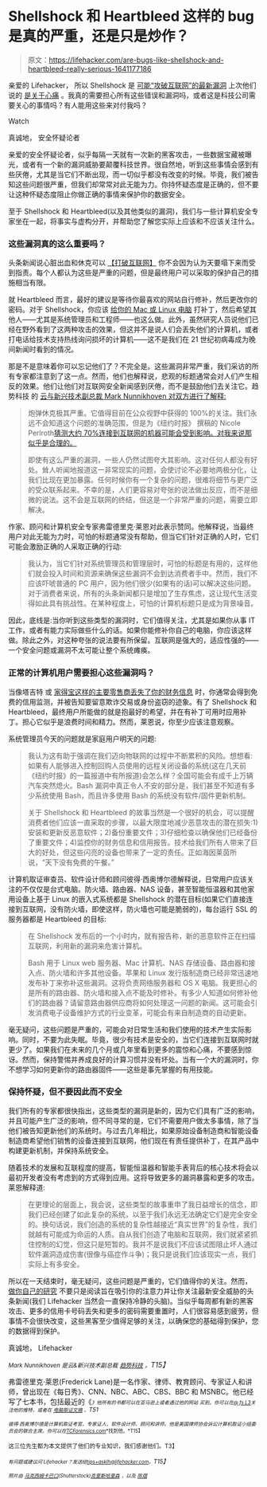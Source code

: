 # Shellshock 和 Heartbleed 这样的 bug 是真的严重，还是只是炒作？

> 原文：<https://lifehacker.com/are-bugs-like-shellshock-and-heartbleed-really-serious-1641177186>

亲爱的 Lifehacker，
所以 Shellshock 是 [可能“攻破互联网”的最新漏洞](https://gizmodo.com/why-the-shellshock-bash-bug-could-be-even-worse-than-he-1639047786) 上次他们说的 [是关于心痛](http://lifehacker.com/what-the-heartbleed-security-bug-means-for-you-1560801201) 。我真的需要担心所有这些错误和漏洞吗，或者这是科技公司需要关心的事情吗？有人能用这些来对付我吗？

Watch

真诚地，
安全怀疑论者

亲爱的安全怀疑论者，似乎每隔一天就有一次新的黑客攻击，一些数据宝藏被曝光，或者有一个新的漏洞威胁要颠覆科技世界。很自然地，听到这些事情会感到有些厌倦，尤其是当它们不断出现，而一切似乎都没有改变的时候。毕竟，我们被告知这些问题很严重，但我们却常常对此无能为力。你持怀疑态度是正确的，但不要让这种怀疑态度阻止你做正确的事情来保护你的数据安全。

至于 Shellshock 和 Heartbleed(以及其他类似的漏洞)，我们与一些计算机安全专家坐在一起，将事实与虚构分开，并帮助您了解您实际上应该和不应该关注什么。

### 这些漏洞真的这么重要吗？

头条新闻说心脏出血和休克可以 [【打破互联网】](http://indiatoday.intoday.in/technology/story/move-over-heartbleed-new-bash-bug-threatens-to-break-internet/1/392593.html) 你不会因为认为天要塌下来而受到指责。每个人都认为这些是严重的问题，但是最终用户可以采取的保护自己的措施相当有限。

就 Heartbleed 而言，最好的建议是等待你最喜欢的网站自行修补，然后更改你的密码。对于 Shellshock，你应该 [给你的 Mac 或 Linux 电脑](https://lifehacker.com/how-to-check-if-your-mac-or-linux-machine-is-vulnerable-1639211806) 打补丁，然后希望其他人——尤其是系统管理员和工程师——也这么做。此外，虽然研究人员说他们已经在野外看到了这两种攻击的效果，但这并不是说人们会丢失他们的计算机，或者打电话给技术支持热线询问损坏的计算机——这不是我们在 21 世纪初病毒成为晚间新闻时看到的情况。

那是不是意味着你可以忘记他们了？不完全是。这些漏洞非常严重，我们采访的所有专家都注意到了这一点。然而，他们也解释说，悲观的标题通常会对人们产生相反的效果。他们让他们对互联网安全新闻感到厌倦，而不是鼓励他们去关注它。趋势科技 的 [云与新兴技术副总裁 Mark Nunnikhoven 对双方进行了解释:](http://trendmicro.com/)

> 炮弹休克极其严重。它值得目前在公众视野中获得的 100%的关注。我们永远不会知道这个问题的准确范围，但是为《纽约时报》 撰稿的 Nicole Perlroth[猜测大约 70%连接到互联网的机器可能会受到影响。对我来说那似乎是合理的。](http://www.nytimes.com/2014/09/26/technology/security-experts-expect-shellshock-software-bug-to-be-significant.html?_r=1)
> 
> 即使有这么严重的漏洞，一些人仍然试图夸大其影响。这对任何人都没有好处。耸人听闻地报道这一非常现实的问题，会使讨论不必要地两极分化，让我们比现在更加暴露。任何时候你有一个复杂的问题，很难将细节与更广泛的受众联系起来。不幸的是，人们更容易对夸张的说法做出反应，而不是细微的说法。这不会是互联网的终结，但这是一个非常严重的问题，需要立即解决。

作家、顾问和计算机安全专家弗雷德里克·莱恩对此表示赞同。他解释说，当最终用户对此无能为力时，可怕的标题通常没有帮助，但当它们针对正确的人时，它们可能会激励正确的人采取正确的行动:

> 我认为，当它们针对系统管理员和管理层时，可怕的标题是有用的，这样他们就会投入时间和资源来确保这些漏洞不会到达消费者手中。然而，我们不应该吓唬普通的 PC 用户，因为他们很少(如果有的话)可以解决这些问题。对于消费者来说，所有的头条新闻都只是增加了生存焦虑，这让现代生活变得如此具有挑战性。在某种程度上，可怕的计算机标题只是成为背景噪音。

因此，底线是:当你听到这些类型的漏洞时，它们值得关注，尤其是如果你从事 IT 工作，或者有能力实际做些什么的话。如果你能修补你自己的电脑，你应该这样做。除此之外，对这种夸张的说法要有所保留。互联网是强大的，适应性强的——一个安全问题或漏洞不太可能让整个系统瘫痪。

### 正常的计算机用户需要担心这些漏洞吗？

当像塔吉特 或 [家得宝这样的主要零售商丢失了你的财务信息](http://lifehacker.com/home-depot-reportedly-hacked-by-same-group-that-hacked-1631973172) 时，你通常会得到免费的信用监测，并被告知要留意欺诈交易或身份盗窃的迹象。有了 Shellshock 和 Heartbleed，最终用户所能做的就是抱最好的希望，并在有补丁可用时应用补丁。担心它似乎是浪费时间和精力。然而，莱恩说，你至少应该注意观察。

系统管理员今天的问题就是家庭用户明天的问题:

> 我认为这有助于强调在我们迈向物联网的过程中不断累积的风险。想想看:如果有人能够进入控制回购人员使用的远程关闭设备的系统(这在几天前《纽约时报》的一篇报道中有所报道)会怎么样？全国可能会有成千上万辆汽车突然熄火。Bash 漏洞中真正令人不安的部分是，我们甚至不知道有多少系统使用 Bash，而且许多使用 Bash 的系统没有软件/固件更新机制。
> 
> 关于 Shellshock 和 Heartbleed 的故事当然是一个很好的机会，可以提醒消费者他们应该一直采取的步骤，以最大限度地减少恶意攻击的潜在损失:1)安装和更新反恶意软件；2)备份重要文件；3)仔细检查以确保他们已经备份了重要文件；4)监控你的财务信息和信用报告。技术给我们所有人带来了巨大的好处，但这些闪亮的设备也带来了一定的责任。正如海因莱茵所说，“天下没有免费的午餐。”

计算机取证审查员、软件设计师和顾问彼得·西奥博尔德解释说，日常用户应该关注的不仅仅是台式电脑。防火墙、路由器、NAS 设备，甚至智能恒温器和其他家用设备上基于 Linux 的嵌入式系统都是 Shellshock 的潜在目标(如果它们直接连接到互联网，没有防火墙，即使这样，防火墙也可能是脆弱的)，每台运行 SSL 的服务器都是 Heartbleed 的目标:

> 在 Shellshock 发布后的一个小时内，就有报告称，新的恶意软件正在扫描互联网，利用新的漏洞来危害计算机。
> 
> Bash 用于 Linux web 服务器、Mac 计算机、NAS 存储设备、路由器和接入点、防火墙和许多其他设备。苹果和 Linux 发行版制造商已经非常迅速地发布补丁来弥补这些漏洞。这将负责网络服务器和 OS X 电脑。我更担心的是所有的路由器、防火墙和接入点不能及时修补。有多少人知道如何修补他们的路由器？请留意路由器供应商将如何处理这一问题的新闻。这可能会引发消费电子设备维护方式的行业变革，可能会有来自制造商的自动更新。

毫无疑问，这些问题是严重的，可能会对日常生活和我们使用的技术产生实际影响。同时，不要为此失眠。毕竟，很少有技术是安全的，当它们连接到互联网时就更少了。如果我们在未来的几个月或几年里看到更多的震惊和心痛，不要感到惊讶。然而，保持警惕并养成良好的计算习惯并没有坏处。当有一个大的漏洞时，你不想学习如何更新你的路由器固件——这些是事先掌握的有用技能。

### 保持怀疑，但不要因此而不安全

我们所有的专家都很快指出，这些类型的漏洞是新的，因为它们具有广泛的影响，并且可能产生广泛的影响，但不同寻常的是，它们不需要用户做太多事情，除了当他们被告知更新他们的系统时。与过去几年相比，如果原始设备制造商和智能设备制造商希望他们销售的设备连接到互联网，他们现在有责任提供补丁，在其产品中构建更新机制，并保持系统安全。

随着技术的发展和互联程度的提高，智能恒温器和智能手表背后的核心技术将会以最初开发者没有考虑到的方式得到应用。这将导致更多的漏洞暴露和更多的攻击。莱恩解释道:

> 在更理论的层面上，我会说，这些类型的故事重申了我日益增长的信念，即我们已经创建了如此复杂的系统，以至于我们永远无法确定它们是完全安全的。换句话说，我们创造的系统的复杂性越接近“真实世界”的复杂性，我们就越有可能成为命运的人质。自从我们创造了电脑和互联网，我们就紧紧抓住控制的幻觉，但这只是短暂的。我并不是说我们不应该试图阻止坏人通过软件漏洞造成伤害(很像与癌症作斗争)；我只是说我们应该现实一点，我们实际上有多安全。

所以在一天结束时，毫无疑问，这些问题是严重的，它们值得你的关注。然而， [做你自己的研究](https://lifehacker.com/how-to-conduct-scientific-research-on-the-internet-wit-5985561) 不要只是阅读旨在吸引你的注意力并让你关注最新安全威胁的头条新闻(我们 Lifehacker 当然会一直保持冷静的头脑)。当似乎每周都有新的黑客攻击、更多的信用卡号码丢失和更多的密码需要重置时，人们很容易感到疲劳，但事情不会很快改变，这些黑客至少值得足够的关注，以确保您的基础得到保护，您的数据得到保护。

真诚地，
Lifehacker

*<small>Mark Nunnikhoven 是云&新兴技术副总裁</small>* [*<small>趋势科技</small>*](http://www.trendmicro.com/us/index.html) *<small>。</small>T15】*

弗雷德里克·莱恩(Frederick Lane)是一名作家、律师、教育顾问、专家证人和讲师，曾出现在《每日秀》、CNN、NBC、ABC、CBS、BBC 和 MSNBC。他已经写了七本书，包括最近的《[*<small></small>*](http://lifehacker.com/www.cybertrapsfortheyoung.com)<small>*<small>》他所有的书都可以在亚马逊上或者通过他的网站</small>* *<small>买到。你可以在</small>*[*<small>@ fs L3</small>*](https://twitter.com/fsl3)*<small>关注他的推特，或者在</small>* [*<small>电脑取证文摘</small>*](http://www.computerforensicsdigest.com/) *<small>。</small>T51*</small> 

<small><small>*彼得·西奥博尔德是计算机取证考官、专家证人、软件设计师、顾问和讲师。他是美国律师协会诉讼计算机取证小组委员会的联合主席。你可以在*</small>[<small>*TCForensics.com*</small>](http://tcforensics.com/)<small>*找到他。*T15】</small></small>

<small>这三位先生都为本文提供了他们的专业知识，我们感谢他们。T3】</small>

<small>*<small>有问题或建议问 Lifehacker？发送给</small>*[*<small>tips+asklh@lifehacker.com</small>*](mailto:tips+asklh@lifehacker.com)*<small>。</small>T15】*</small>

<small>*<small>照片由</small>* [<small>*马克西姆卡巴口*</small>](http://www.shutterstock.com/pic.mhtml?id=103173644&src=id)<small>*(Shutterstock)*</small>[<small>*克里斯哈里森*</small>](https://www.flickr.com/photos/cdharrison/280252512) <small>*，以及*</small> [<small>*陈熠*</small>](https://www.flickr.com/photos/yiie/4865201576/)<small></small></small>

<small></small>